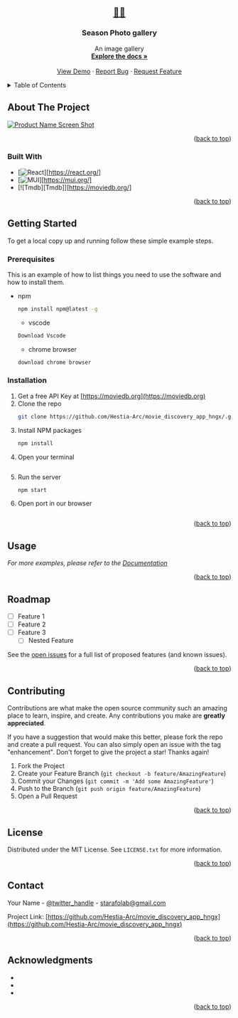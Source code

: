 <!-- Improved compatibility of back to top link-->
<a name="readme-top"></a>


<!-- PROJECT LOGO -->
<br />
<div align="center">
  <a href="https://season-gallery.vercel.app/">
    <h2 width="80" height="80">🍁🍂 </h2>
  </a>

<h3 align="center">Season Photo gallery</h3>

  <p align="center">
    An image gallery
    <br />
    <a href="https://github.com/Hestia-Arc/movie_discovery_app_hngx"><strong>Explore the docs »</strong></a>
    <br />
    <br />
    <a href="https://github.com/Hestia-Arc/movie_discovery_app_hngx">View Demo</a>
    ·
    <a href="https://github.com/Hestia-Arc/movie_discovery_app_hngx/issues">Report Bug</a>
    ·
    <a href="https://github.com/Hestia-Arc/movie_discovery_app_hngx/issues">Request Feature</a>
  </p>
</div>



<!-- TABLE OF CONTENTS -->
<details>
  <summary>Table of Contents</summary>
  <ol>
    <li>
      <a href="#about-the-project">About The Project</a>
      <ul>
        <li><a href="#built-with">Built With</a></li>
      </ul>
    </li>
    <li>
      <a href="#getting-started">Getting Started</a>
      <ul>
        <li><a href="#prerequisites">Prerequisites</a></li>
        <li><a href="#installation">Installation</a></li>
      </ul>
    </li>
    <li><a href="#usage">Usage</a></li>
    <li><a href="#roadmap">Roadmap</a></li>
    <li><a href="#contributing">Contributing</a></li>
    <li><a href="#license">License</a></li>
    <li><a href="#contact">Contact</a></li>
    <li><a href="#acknowledgments">Acknowledgments</a></li>
  </ol>
</details>



<!-- ABOUT THE PROJECT -->
## About The Project

[![Product Name Screen Shot][product-screenshot]](https://movie-discovery-app-hng.vercel.app/)



<p align="right">(<a href="#readme-top">back to top</a>)</p>



### Built With

* [![React][React.js]][https://react.org/]
* [![MUI][MUI]][https://mui.org/]
* [![Tmdb][Tmdb]][https://moviedb.org/]



<p align="right">(<a href="#readme-top">back to top</a>)</p>



<!-- GETTING STARTED -->
## Getting Started


To get a local copy up and running follow these simple example steps.

### Prerequisites

This is an example of how to list things you need to use the software and how to install them.
* npm
  ```sh
  npm install npm@latest -g
  ```
  * vscode
  ```sh
  Download Vscode
  ```
  * chrome browser
  ```sh
  download chrome browser
  ```

### Installation

1. Get a free API Key at [https://moviedb.org](https://moviedb.org)
2. Clone the repo
   ```sh
   git clone https://github.com/Hestia-Arc/movie_discovery_app_hngx/.git
   ```
3. Install NPM packages
   ```sh
   npm install
   ```
4. Open your terminal
   ```js

   ```
5. Run the server
   ```js
   npm start
   ```
6. Open port in our browser
   ```js
   
   ```

<p align="right">(<a href="#readme-top">back to top</a>)</p>



<!-- USAGE EXAMPLES -->
## Usage



_For more examples, please refer to the [Documentation](https://example.com)_

<p align="right">(<a href="#readme-top">back to top</a>)</p>



<!-- ROADMAP -->
## Roadmap

- [ ] Feature 1
- [ ] Feature 2
- [ ] Feature 3
    - [ ] Nested Feature

See the [open issues](https://github.com/Hestia-Arc/movie_discovery_app_hngx/issues) for a full list of proposed features (and known issues).

<p align="right">(<a href="#readme-top">back to top</a>)</p>



<!-- CONTRIBUTING -->
## Contributing

Contributions are what make the open source community such an amazing place to learn, inspire, and create. Any contributions you make are **greatly appreciated**.

If you have a suggestion that would make this better, please fork the repo and create a pull request. You can also simply open an issue with the tag "enhancement".
Don't forget to give the project a star! Thanks again!

1. Fork the Project
2. Create your Feature Branch (`git checkout -b feature/AmazingFeature`)
3. Commit your Changes (`git commit -m 'Add some AmazingFeature'`)
4. Push to the Branch (`git push origin feature/AmazingFeature`)
5. Open a Pull Request

<p align="right">(<a href="#readme-top">back to top</a>)</p>



<!-- LICENSE -->
## License

Distributed under the MIT License. See `LICENSE.txt` for more information.

<p align="right">(<a href="#readme-top">back to top</a>)</p>



<!-- CONTACT -->
## Contact

Your Name - [@twitter_handle](https://twitter.com/arc_hestia00) - starafolab@gmail.com

Project Link: [https://github.com/Hestia-Arc/movie_discovery_app_hngx](https://github.com/Hestia-Arc/movie_discovery_app_hngx)

<p align="right">(<a href="#readme-top">back to top</a>)</p>



<!-- ACKNOWLEDGMENTS -->
## Acknowledgments

* []()
* []()
* []()

<p align="right">(<a href="#readme-top">back to top</a>)</p>



<!-- MARKDOWN LINKS & IMAGES -->
<!-- https://www.markdownguide.org/basic-syntax/#reference-style-links -->
[contributors-shield]: https://img.shields.io/github/contributors/github_username/repo_name.svg?style=for-the-badge
[contributors-url]: https://github.com/github_username/repo_name/graphs/contributors
[forks-shield]: https://img.shields.io/github/forks/github_username/repo_name.svg?style=for-the-badge
[forks-url]: https://github.com/github_username/repo_name/network/members
[stars-shield]: https://img.shields.io/github/stars/Hestia-Arc/movie_discovery_app_hngx.svg?style=for-the-badge
[stars-url]: https://github.com/Hestia-Arc/movie_discovery_app_hngx/stargazers
[issues-shield]: https://img.shields.io/github/issues/github_username/repo_name.svg?style=for-the-badge
[issues-url]: https://github.com/github_username/repo_name/issues
[license-shield]: https://img.shields.io/github/license/github_username/repo_name.svg?style=for-the-badge
[license-url]: https://github.com/github_username/repo_name/blob/master/LICENSE.txt
[linkedin-shield]: https://img.shields.io/badge/-LinkedIn-black.svg?style=for-the-badge&logo=linkedin&colorB=555
[linkedin-url]: https://linkedin.com/in/linkedin_username
[product-screenshot]: images/screenshot.png
[React.js]: https://img.shields.io/badge/React-20232A?style=for-the-badge&logo=react&logoColor=61DAFB
[React-url]: https://reactjs.org/
[MUI]: https://img.shields.io/badge/Vue.js-35495E?style=for-the-badge&logo=vuedotjs&logoColor=4FC08D
[Mui-url]: https://vuejs.org/
